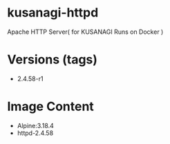 # kusanagi-httpd

Apache HTTP Server( for KUSANAGI Runs on Docker )

# Versions (tags)

- 2.4.58-r1

# Image Content

- Alpine:3.18.4
- httpd-2.4.58

